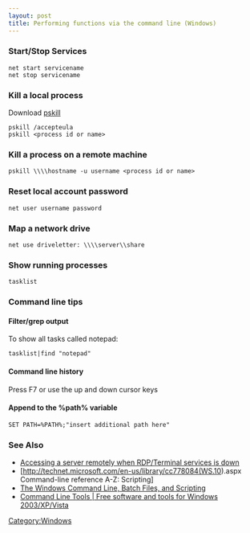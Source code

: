 ```yaml
---
layout: post 
title: Performing functions via the command line (Windows)
---
```


### Start/Stop Services

    net start servicename
    net stop servicename

### Kill a local process

Download
[pskill](http://technet.microsoft.com/en-us/sysinternals/bb896683.aspx)

    pskill /accepteula
    pskill <process id or name>

### Kill a process on a remote machine

    pskill \\\\hostname -u username <process id or name>

### Reset local account password

    net user username password

### Map a network drive

    net use driveletter: \\\\server\\share

### Show running processes

    tasklist

### Command line tips

#### Filter/grep output

To show all tasks called notepad:

    tasklist|find "notepad"

#### Command line history

Press F7 or use the up and down cursor keys

#### Append to the %path% variable

    SET PATH=%PATH%;"insert additional path here"

### See Also

-   [Accessing a server remotely when RDP/Terminal services is
    down](Accessing_a_server_remotely_when_RDP/Terminal_services_is_down "wikilink")
-   \[<http://technet.microsoft.com/en-us/library/cc778084(WS.10>).aspx
    Command-line reference A-Z: Scripting\]
-   [The Windows Command Line, Batch Files, and
    Scripting](http://commandwindows.com/)
-   [Command Line Tools \| Free software and tools for Windows
    2003/XP/Vista](http://www.tools4ever.com/products/free/command/)

[Category:Windows](Category:Windows "wikilink")

